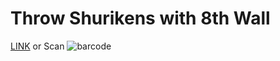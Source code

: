 # Throw Shurikens with 8th Wall


[LINK](https://upbeat-shirley-5752eb.netlify.com/)
or
Scan
![barcode](https://i.imgur.com/6RGEcgq.png)
